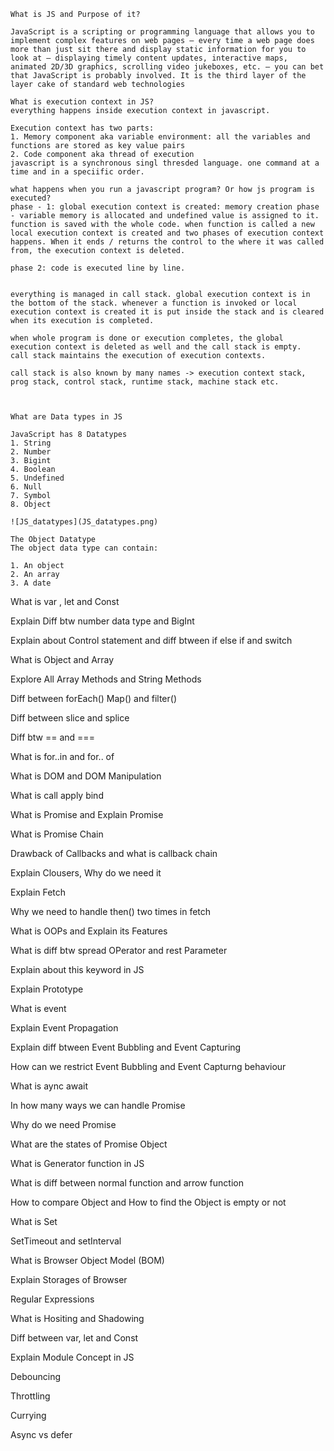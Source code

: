 ```
What is JS and Purpose of it?

JavaScript is a scripting or programming language that allows you to implement complex features on web pages — every time a web page does more than just sit there and display static information for you to look at — displaying timely content updates, interactive maps, animated 2D/3D graphics, scrolling video jukeboxes, etc. — you can bet that JavaScript is probably involved. It is the third layer of the layer cake of standard web technologies

```

```
What is execution context in JS?
everything happens inside execution context in javascript.

Execution context has two parts: 
1. Memory component aka variable environment: all the variables and functions are stored as key value pairs
2. Code component aka thread of execution
javascript is a synchronous singl thresded language. one command at a time and in a speciific order.

```

```
what happens when you run a javascript program? Or how js program is executed?
phase - 1: global execution context is created: memory creation phase - variable memory is allocated and undefined value is assigned to it.
function is saved with the whole code. when function is called a new local execution context is created and two phases of execution context happens. When it ends / returns the control to the where it was called from, the execution context is deleted.

phase 2: code is executed line by line. 


everything is managed in call stack. global execution context is in the bottom of the stack. whenever a function is invoked or local execution context is created it is put inside the stack and is cleared when its execution is completed.

when whole program is done or execution completes, the global execution context is deleted as well and the call stack is empty.
call stack maintains the execution of execution contexts.

call stack is also known by many names -> execution context stack, prog stack, control stack, runtime stack, machine stack etc.

```

```


```
```
What are Data types in JS

JavaScript has 8 Datatypes
1. String
2. Number
3. Bigint
4. Boolean
5. Undefined
6. Null
7. Symbol
8. Object

![JS_datatypes](JS_datatypes.png)

The Object Datatype
The object data type can contain:

1. An object
2. An array
3. A date
```
What is var , let and Const 

Explain Diff btw number data type and BigInt

Explain about Control statement and diff btween if else if and switch 

What is Object and Array

Explore All Array Methods and String Methods 

Diff between forEach() Map() and filter() 

Diff between slice and splice 

Diff btw == and === 

What is for..in and for.. of 

What is DOM and DOM Manipulation 

What is call apply bind 

What is Promise and Explain Promise 

What is Promise Chain

Drawback of Callbacks and what is callback chain 

Explain Clousers, Why do we need it 

Explain Fetch

Why we need to handle then() two times in fetch 

What is OOPs and Explain its Features

What is diff btw spread OPerator and rest Parameter 

Explain about this keyword in JS

Explain Prototype 

What is event 

Explain Event Propagation 

Explain diff btween Event Bubbling and Event Capturing

How can we restrict Event Bubbling and Event Capturng behaviour 

What is aync await 

In how many ways we can handle Promise  

Why do we need Promise 

What are the states of Promise Object 

What is Generator function in JS 

What is diff between normal function and arrow function 

How to compare Object and How to find the Object is empty or not 

What is Set 

SetTimeout and setInterval

What is Browser Object Model (BOM)

Explain Storages of Browser

Regular Expressions 

What is Hositing and Shadowing

Diff between var, let and Const 

Explain Module Concept in JS 

Debouncing

Throttling

Currying

Async vs defer
